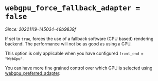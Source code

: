 # `webgpu_force_fallback_adapter = false`

*Since: 20221119-145034-49b9839f*

If set to `true`, forces the use of a fallback software (CPU based) rendering
backend.  The performance will not be as good as using a GPU.

This option is only applicable when you have configured `front_end = "WebGpu"`.

You can have more fine grained control over which GPU is selected using
[webgpu_preferred_adapter](webgpu_preferred_adapter.md).
